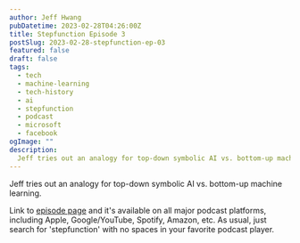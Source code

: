 ```yaml
---
author: Jeff Hwang
pubDatetime: 2023-02-28T04:26:00Z
title: Stepfunction Episode 3 
postSlug: 2023-02-28-stepfunction-ep-03
featured: false
draft: false
tags:
  - tech
  - machine-learning
  - tech-history
  - ai
  - stepfunction
  - podcast
  - microsoft
  - facebook
ogImage: ""
description:
  Jeff tries out an analogy for top-down symbolic AI vs. bottom-up machine learning.
---
```


Jeff tries out an analogy for top-down symbolic AI vs. bottom-up machine learning.

Link to [episode page](https://www.stepfunction.org/episode-3-elevators-up-stairways-down) and it's available on all major podcast platforms, including Apple, Google/YouTube, Spotify, Amazon, etc. As usual, just search for 'stepfunction' with no spaces in your favorite podcast player.
